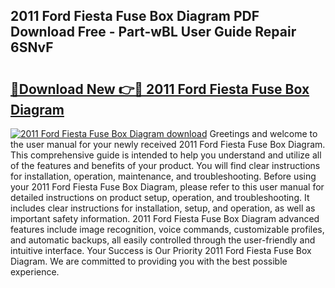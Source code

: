 ## 2011 Ford Fiesta Fuse Box Diagram PDF Download Free - Part-wBL User Guide Repair 6SNvF

# <h2><a href="http://dfnhfoi.blite.top/?on=2011+Ford+Fiesta+Fuse+Box+Diagram">🔗Download New 👉🔴 2011 Ford Fiesta Fuse Box Diagram</a></h2>

[![2011 Ford Fiesta Fuse Box Diagram download](https://i.imgur.com/lujVjoI.png)](http://dfnhfoi.blite.top/?on=2011+Ford+Fiesta+Fuse+Box+Diagram)
Greetings and welcome to the user manual for your newly received 2011 Ford Fiesta Fuse Box Diagram. This comprehensive guide is intended to help you understand and utilize all of the features and benefits of your product. You will find clear instructions for installation, operation, maintenance, and troubleshooting. Before using your 2011 Ford Fiesta Fuse Box Diagram, please refer to this user manual for detailed instructions on product setup, operation, and troubleshooting. It includes clear instructions for installation, setup, and operation, as well as important safety information. 2011 Ford Fiesta Fuse Box Diagram advanced features include image recognition, voice commands, customizable profiles, and automatic backups, all easily controlled through the user-friendly and intuitive interface. Your Success is Our Priority 2011 Ford Fiesta Fuse Box Diagram. We are committed to providing you with the best possible experience.
